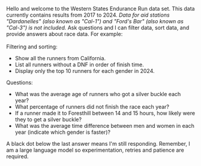Hello and welcome to the Western States Endurance Run data set.  This data currently contains results from 2017 to 2024. *Data for aid stations "Dardanelles" (also known as "Cal-1") and "Ford's Bar" (also known as "Cal-3") is not included.* Ask questions and I can filter data, sort data, and provide answers about race data. For example:
<br>
<br>
Filtering and sorting:
* Show all the runners from California.<br>
* List all runners without a DNF in order of finish time.<br>
* Display only the top 10 runners for each gender in 2024.<br>

Questions:
* What was the average age of runners who got a silver buckle each year?<br>
* What percentage of runners did not finish the race each year?<br>
* If a runner made it to Foresthill between 14 and 15 hours, how likely were they to get a silver buckle?
* What was the average time difference between men and women in each year (indicate which gender is faster)?<br>

A black dot below the last answer means I'm still responding. Remember, I am a large language model so experimentation, retries and patience are required. 



